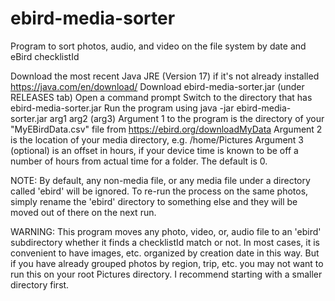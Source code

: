 # ebird-media-sorter
Program to sort photos, audio, and video on the file system by date and eBird checklistId

Download the most recent Java JRE (Version 17) if it's not already installed https://java.com/en/download/
Download ebird-media-sorter.jar (under RELEASES tab)
Open a command prompt
Switch to the directory that has ebird-media-sorter.jar
Run the program using java -jar ebird-media-sorter.jar arg1 arg2 (arg3)
  Argument 1 to the program is the directory of your "MyEBirdData.csv" file from https://ebird.org/downloadMyData
  Argument 2 is the location of your media directory, e.g. /home/Pictures
  Argument 3 (optional) is an offset in hours, if your device time is known to be off a number of hours from actual time for a folder. The default is 0.

NOTE: By default, any non-media file, or any media file under a directory called 'ebird' will be ignored. To re-run the process on the same photos, simply rename the 'ebird' directory to something else and they will be moved out of there on the next run.

WARNING: This program moves any photo, video, or, audio file to an 'ebird' subdirectory whether it finds a checklistId match or not. In most cases, it is convenient to have images, etc. organized by creation date in this way. But if you have already grouped photos by region, trip, etc. you may not want to run this on your root Pictures directory. I recommend starting with a smaller directory first. 
